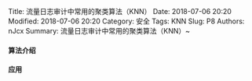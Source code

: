 Title: 流量日志审计中常用的聚类算法（KNN）
Date: 2018-07-06 20:20
Modified: 2018-07-06 20:20
Category: 安全
Tags: KNN
Slug: P8
Authors: nJcx
Summary: 流量日志审计中常用的聚类算法（KNN）~


#### 算法介绍

#### 应用